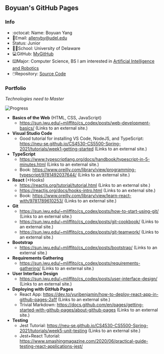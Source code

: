 ## Boyuan's GitHub Pages

### Info
- :octocat: Name: Boyuan Yang
- 📧Email: allenyby@udel.edu
- Status: Junior
- 👨‍🎓School: University of Delaware
- 💻GitHub: [MyGitHub](https://github.com/boyuan1228)
- ⌨️Major: Computer Science, BS I am interested in [Artificial Intelligence and Robotics](https://www.cis.udel.edu/research/artificial-intelligence/)
- 🖱️Repository: [Source Code](https://github.com/boyuan1228/boyuan1228.github.io/blob/main/README.md)


### **Portfolio**

*Technologies need to Master*

![Progress](https://wallhaven.cc/w/p8mey9)

- **Basics of the Web** (HTML, CSS, JavaScript)
  - https://sun.iwu.edu/~mliffito/cs_codex/posts/web-development-basics/ (Links to an external site.)
- **Visual Studio Code**
  - Good tutorial for installing VS Code, NodeJS, and TypeScript: https://neu-se.github.io/CS4530-CS5500-Spring-2021/tutorials/week1-getting-started (Links to an external site.)
- **TypeScript**
  - https://www.typescriptlang.org/docs/handbook/typescript-in-5-minutes.html (Links to an external site.)
  - Book: https://www.oreilly.com/library/view/programming-typescript/9781492037644/ (Links to an external site.)
- **React** (+Hooks)
  - https://reactjs.org/tutorial/tutorial.html (Links to an external site.)
  - https://reactjs.org/docs/hooks-intro.html (Links to an external site.)
  - Book: https://www.oreilly.com/library/view/learn-react-with/9781789610253/ (Links to an external site.)
- **Git**
  - https://sun.iwu.edu/~mliffito/cs_codex/posts/how-to-start-using-git/ (Links to an external site.)
  - https://sun.iwu.edu/~mliffito/cs_codex/posts/git-cookbook/ (Links to an external site.)
  - https://sun.iwu.edu/~mliffito/cs_codex/posts/git-teamwork/ (Links to an external site.)
- **Bootstrap**
  - https://sun.iwu.edu/~mliffito/cs_codex/posts/bootstrap/ (Links to an external site.)
- **Requirements Gathering**
  - https://sun.iwu.edu/~mliffito/cs_codex/posts/requirements-gathering/ (Links to an external site.)
- **User Interface Design**
  - https://sun.iwu.edu/~mliffito/cs_codex/posts/user-interface-design/ (Links to an external site.)
- **Deploying with GitHub Pages**
  - React App: https://dev.to/yuribenjamin/how-to-deploy-react-app-in-github-pages-2a1f (Links to an external site.)
  - Trivial Markdown: https://docs.github.com/en/pages/getting-started-with-github-pages/about-github-pages (Links to an external site.)
- **Testing**
  - Jest Tutorial: https://neu-se.github.io/CS4530-CS5500-Spring-2021/tutorials/week5-unit-testing (Links to an external site.)
  - Jest+React Tutorial: https://www.smashingmagazine.com/2020/06/practical-guide-testing-react-applications-jest/
